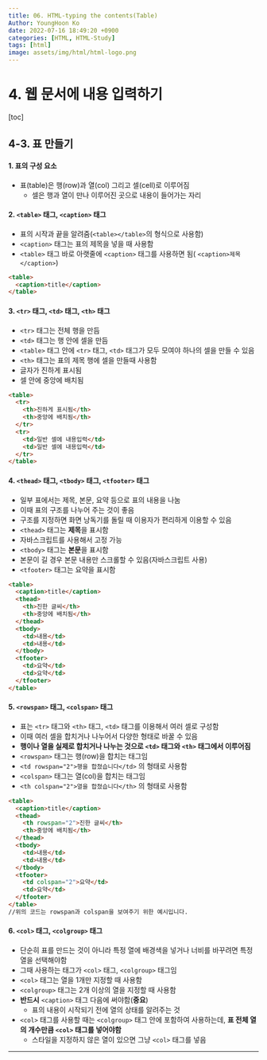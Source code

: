 ```yaml
---
title: 06. HTML-typing the contents(Table)
Author: YoungHoon Ko
date: 2022-07-16 18:49:20 +0900
categories: [HTML, HTML-Study]
tags: [html]
image: assets/img/html/html-logo.png
---
```


# 4. 웹 문서에 내용 입력하기

[toc]

## 4-3. 표 만들기

#### 1. 표의 구성 요소

- 표(table)은 행(row)과 열(col) 그리고 셀(cell)로 이루어짐
  - 셀은 행과 열이 만나 이루어진 곳으로 내용이 들어가는 자리

#### 2. `<table>` 태그,  `<caption>` 태그

- 표의 시작과 끝을 알려줌(`<table></table>`의 형식으로 사용함)
-  `<caption>` 태그는 표의 제목을 넣을 때 사용함
  -  `<table>` 태그 바로 아랫줄에  `<caption>` 태그를 사용하면 됨( `<caption>제목</caption>`)

~~~html
<table>
  <caption>title</caption>
</table>
~~~



#### 3.  `<tr>` 태그,  `<td>` 태그,  `<th>` 태그

-  `<tr>` 태그는 전체 행을 만듬
-  `<td>` 태그는 행 안에 셀을 만듬
-   `<table>` 태그 안에 `<tr>` 태그,  `<td>` 태그가 모두 모여야 하나의 셀을 만들 수 있음
-  `<th>` 태그는  표의 제목 행에 셀을 만들때 사용함
  - 글자가 진하게 표시됨
  - 셀 안에 중앙에 배치됨

~~~html
<table>
  <tr>
    <th>진하게 표시됨</th>
    <th>중앙에 배치됨</th>
  </tr>
  <tr>
    <td>일반 셀에 내용입력</td>
    <td>일반 셀에 내용입력</td>
  </tr>
</table>
~~~



#### 4.   `<thead>` 태그,   `<tbody>` 태그,   `<tfooter>` 태그

- 일부 표에서는 제목, 본문, 요약 등으로 표의 내용을 나눔
- 이때 표의 구조를 나누어 주는 것이 좋음
- 구조를 지정하면 화면 낭독기를 돌릴 때 이용자가 편리하게 이용할 수 있음
-  `<thead>` 태그는 **제목**을 표시함
  - 자바스크립트를 사용해서 고정 가능
-  `<tbody>` 태그는 **본문**을 표시함
  - 본문이 길 경우 본문 내용만 스크롤할 수 있음(자바스크립트 사용)
-  `<tfooter>` 태그는 요약을 표시함

~~~html
<table>
  <caption>title</caption>
  <thead>
    <th>진한 글씨</th>
    <th>중앙에 배치됨</th>
  </thead>
  <tbody>
    <td>내용</td>
    <td>내용</td>
  </tbody>
  <tfooter>
    <td>요약</td>
    <td>요약</td>
  </tfooter>
</table>
~~~



#### 5.  `<rowspan>` 태그,  `<colspan>` 태그

- 표는  `<tr>` 태그와  `<th>` 태그,  `<td>` 태그를 이용해서 여러 셀로 구성함
- 이때 여러 셀을 합치거나 나누어서 다양한 형태로 바꿀 수 있음
- **행이나 열을 실제로 합치거나 나누는 것으로  `<td>` 태그와  `<th>` 태그에서 이루어짐**
-  `<rowspan>` 태그는 행(row)을 합치는 태그임
  - `<td rowspan="2">행을 합쳤습니다</td>` 의 형태로 사용함
-  `<colspan>` 태그는 열(col)을 합치는 태그임
  - `<th colspan="2">열을 합쳤습니다</th>` 의 형태로 사용함

~~~html
<table>
  <caption>title</caption>
  <thead>
    <th rowspan="2">진한 글씨</th>
    <th>중앙에 배치됨</th>
  </thead>
  <tbody>
    <td>내용</td>
    <td>내용</td>
  </tbody>
  <tfooter>
    <td colspan="2">요약</td>
    <td>요약</td>
  </tfooter>
</table>
//위의 코드는 rowspan과 colspan을 보여주기 위한 예시입니다.
~~~



#### 6. `<col>` 태그,  `<colgroup>` 태그

- 단순히 표를 만드는 것이 아니라 특정 열에 배경색을 넣거나 너비를 바꾸려면 특정 열을 선택해야함
- 그때 사용하는 태그가  `<col>` 태그,  `<colgroup>` 태그임
- `<col>` 태그는 열을 1개만 지정할 때 사용함
-  `<colgroup>` 태그는 2개 이상의 열을 지정할 때 사용함
- **반드시** `<caption>` 태그 다음에 써야함(**중요**)
  - 표의 내용이 시작되기 전에 열의 상태를 알려주는 것
- `<col>` 태그를 사용할 때는  `<colgroup>` 태그 안에 포함하여 사용하는데,  **표 전체 열의 개수만큼  `<col>` 태그를 넣어야함**
  - 스타일을 지정하지 않은 열이 있으면 그냥  `<col>` 태그를 넣음

<hr />

